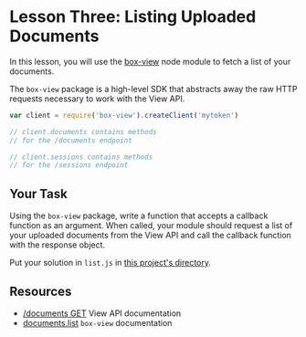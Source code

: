 # Lesson Three: Listing Uploaded Documents

In this lesson, you will use the [box-view](https://www.npmjs.org/package/box-view) node module to fetch a list of your documents.

The `box-view` package is a high-level SDK that abstracts away the raw HTTP requests necessary to work with the View API.

```js
var client = require('box-view').createClient('mytoken')

// client.documents contains methods
// for the /documents endpoint

// client.sessions contains methods
// for the /sessions endpoint
```

## Your Task

Using the `box-view` package, write a function that accepts a callback function as an argument. When called, your module should request a list of your uploaded documents from the View API and call the callback function with the response object.

Put your solution in `list.js` in [this project's directory](/open/02-node-box-view).

## Resources

* [/documents GET](http://developers.box.com/view/#get-documents) View API documentation
* [documents.list](https://www.npmjs.org/package/box-view#list) `box-view` documentation
